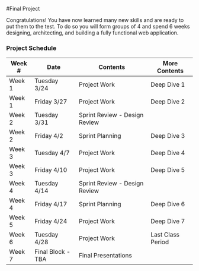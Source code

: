 #Final Project

Congratulations! You have now learned many new skills and are ready to put them to the test.
To do so you will form groups of 4 and spend 6 weeks designing, architecting, and building a fully functional web application.

### Project Schedule
Week # | Date | Contents | More Contents
---|---|---|---
Week 1 | Tuesday 3/24 | Project Work | Deep Dive 1
Week 1 | Friday 3/27 | Project Work | Deep Dive 2
Week 2 | Tuesday 3/31 | Sprint Review - Design Review |
Week 2 | Friday 4/2 | Sprint Planning | Deep Dive 3
Week 3 | Tuesday 4/7 | Project Work | Deep Dive 4
Week 3 | Friday 4/10 | Project Work | Deep Dive 5
Week 4 | Tuesday 4/14 | Sprint Review - Design Review |
Week 4 | Friday 4/17 | Sprint Planning | Deep Dive 6
Week 5 | Friday 4/24 | Project Work | Deep Dive 7
Week 6 | Tuesday 4/28 | Project Work | Last Class Period
Week 7 | Final Block - TBA | Final Presentations | 
